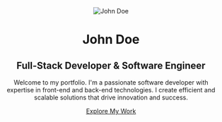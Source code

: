 <!DOCTYPE html>
<html lang="en">
<head>
    <meta charset="UTF-8">
    <meta name="viewport" content="width=device-width, initial-scale=1.0">
    <title>Hunter Conrad | Operations Systems Analyst</title>
    <link rel="stylesheet" href="styles.css">
</head>
<body>
    <header class="hero-section">
        <div class="container">
            <div class="hero-content">
                <img src="profile.jpg" alt="John Doe" class="profile-photo">
                <h1>John Doe</h1>
                <h2>Full-Stack Developer &amp; Software Engineer</h2>
                <p>Welcome to my portfolio. I'm a passionate software developer with expertise in front-end and back-end technologies. I create efficient and scalable solutions that drive innovation and success.</p>
                <a href="#projects" class="cta-button">Explore My Work</a>
            </div>
        </div>
    </header>
</body>
</html>
